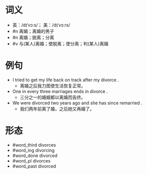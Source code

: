 # 词义
- 英：/dɪˈvɔːs/； 美：/dɪˈvɔːrs/
- #n 离婚；离婚的男子
- #n 离婚；脱离；分离
- #v 与(某人)离婚；使脱离；使分离；判(某人)离婚
# 例句
- I tried to get my life back on track after my divorce .
	- 离婚之后我力图使生活恢复正常。
- One in every three marriages ends in divorce .
	- 三分之一的婚姻都以离婚而告终。
- We were divorced two years ago and she has since remarried .
	- 我们两年前离了婚，之后她又再婚了。
# 形态
- #word_third divorces
- #word_ing divorcing
- #word_done divorced
- #word_pl divorces
- #word_past divorced
